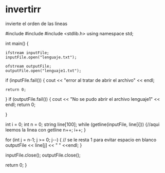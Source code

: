 # invertirr
invierte el orden de las lineas


#include <iostream>
#include <fstream>
#include <stdlib.h>
using namespace std;

int main()
{


    ifstream inputFile;
    inputFile.open("lenguaje.txt");

    ofstream outputFile;
    outputFile.open("lenguaje1.txt");

if (inputFile.fail()) {
    cout << "error al tratar de abrir el archivo" << endl;

    return 0;
}
if (outputFile.fail()) {
    cout << "No se pudo abrir el archivo lenguaje1" << endl;
    return 0;

}

int i = 0;
int n = 0;
string line[100];
while (getline(inputFile, line[i])) {//aqui leemos  la linea con getline
    n++;
    i++;
}

for (int j = n-1; j >= 0; j--) {  // se le resta 1 para evitar espacio en blanco
    outputFile << line[j] << " " <<endl;
}


inputFile.close();
outputFile.close();

return 0; 
}
